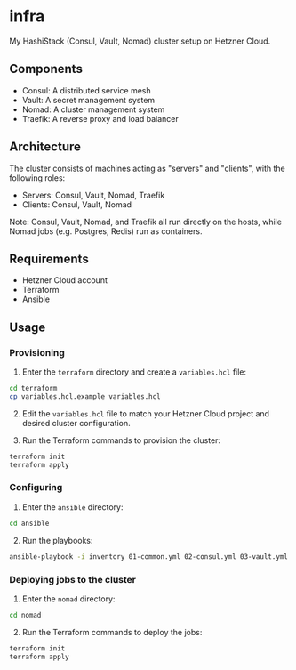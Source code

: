 # infra

My HashiStack (Consul, Vault, Nomad) cluster setup on Hetzner Cloud.

## Components

- Consul: A distributed service mesh
- Vault: A secret management system
- Nomad: A cluster management system
- Traefik: A reverse proxy and load balancer

## Architecture

The cluster consists of machines acting as "servers" and "clients", with the following roles:

- Servers: Consul, Vault, Nomad, Traefik
- Clients: Consul, Vault, Nomad

Note: Consul, Vault, Nomad, and Traefik all run directly on the hosts, while Nomad jobs (e.g. Postgres, Redis) run as containers.

## Requirements

- Hetzner Cloud account
- Terraform
- Ansible

## Usage

### Provisioning

1. Enter the `terraform` directory and create a `variables.hcl` file:

```bash
cd terraform
cp variables.hcl.example variables.hcl
```

2. Edit the `variables.hcl` file to match your Hetzner Cloud project and desired cluster configuration.

3. Run the Terraform commands to provision the cluster:

```bash
terraform init
terraform apply
```

### Configuring

1. Enter the `ansible` directory:

```bash
cd ansible
```

2. Run the playbooks:

```bash
ansible-playbook -i inventory 01-common.yml 02-consul.yml 03-vault.yml 04-nomad.yml 05-traefik.yml
```

### Deploying jobs to the cluster

1. Enter the `nomad` directory:

```bash
cd nomad
```

2. Run the Terraform commands to deploy the jobs:

```bash
terraform init
terraform apply
```
